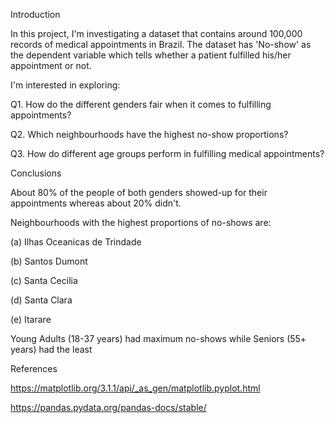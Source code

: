 Introduction

In this project, I'm investigating a dataset that contains around 100,000 records of medical appointments in Brazil. The dataset has 'No-show' as the dependent variable which tells whether a patient fulfilled his/her appointment or not.

I'm interested in exploring:

Q1. How do the different genders fair when it comes to fulfilling appointments?

Q2. Which neighbourhoods have the highest no-show proportions?

Q3. How do different age groups perform in fulfilling medical appointments?


Conclusions

About 80% of the people of both genders showed-up for their appointments whereas about 20% didn't.

Neighbourhoods with the highest proportions of no-shows are:

(a) Ilhas Oceanicas de Trindade

(b) Santos Dumont

(c) Santa Cecilia

(d) Santa Clara

(e) Itarare

Young Adults (18-37 years) had maximum no-shows while Seniors (55+ years) had the least

References

https://matplotlib.org/3.1.1/api/_as_gen/matplotlib.pyplot.html

https://pandas.pydata.org/pandas-docs/stable/
